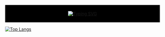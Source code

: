 <div align="center" style="text-align: center; background-color: black; padding: 20px;">
  <a href="https://git.io/typing-svg">
    <img src="https://readme-typing-svg.herokuapp.com?font=Fira+Code&pause=1000&color=F7F7F7&width=435&lines=print('Hello%2C+world!')" alt="Typing SVG">
  </a>
</div>

[![Top Langs](https://github-readme-stats.vercel.app/api/top-langs/?username=anuraghazra&layout=compact)](https://github.com/anuraghazra/github-readme-stats)
